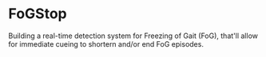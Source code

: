 # FoGStop
Building a real-time detection system for Freezing of Gait (FoG), that'll allow for immediate cueing to shortern and/or end FoG episodes.
